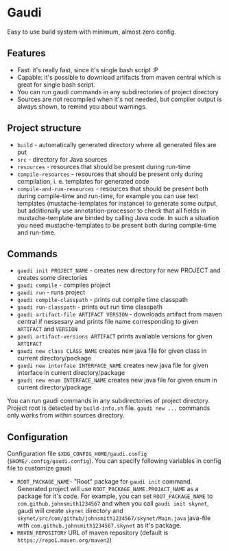 Gaudi
=====

Easy to use build system with minimum, almost zero config.

Features
--------

 * Fast: it's really fast, since it's single bash script :P
 * Capable: it's possible to download artifacts from maven central which is great for single bash script.
 * You can run gaudi commands in any subdirectories of project directory
 * Sources are not recompiled when it's not needed, but compiler output is always shown, to remind you about warnings.

Project structure
-----------------

 * `build` - automatically generated directory where all generated files are put
 * `src` - directory for Java sources
 * `resources` - resources that should be present during run-time
 * `compile-resources` - resources that should be present only during compilation, i. e. templates for generated code
 * `compile-and-run-resources` - resources that should be present both during compile-time and run-time, for example you can use text templates (mustache-templates for instance) to generate some output, but additionally use annotation-processor to check that all fields in mustache-template are binded by calling Java code. In such a situation you need mustache-templates to be present both during compile-time and run-time.

Commands
--------
 * `gaudi init PROJECT_NAME` - creates new directory for new PROJECT and creates some directories
 * `gaudi compile` - compiles project
 * `gaudi run` - runs project
 * `gaudi compile-classpath` - prints out compile time classpath
 * `gaudi run-classpath` - prints out run time classpath
 * `gaudi artifact-file ARTIFACT VERSION` - downloads artifact from maven central if nessesary and
   prints file name corresponding to given `ARTIFACT` and `VERSION`
 * `gaudi artifact-versions ARTIFACT` prints available versions for given `ARTIFACT`
 * `gaudi new class CLASS_NAME` creates new java file for given class in current directory/package
 * `gaudi new interface INTERFACE_NAME` creates new java file for given interface in current directory/package
 * `gaudi new enum INTERFACE_NAME` creates new java file for given enum in current directory/package

You can run gaudi commands in any subdirectories of project directory.
Project root is detected by `build-info.sh` file.
`gaudi new ...` commands only works from within sources directory.

Configuration
-------------

Configuration file `$XDG_CONFIG_HOME/gaudi.config` (`$HOME/.config/gaudi.config`).
You can specify following variables in config file to customize gaudi

 * `ROOT_PACKAGE_NAME`- "Root" package for `gaudi init` command. Generated project will use `ROOT_PACKAGE_NAME.PROJACT_NAME` as a package for it's code. For example, you can set `ROOT_PACKAGE_NAME` to `com.github.johnsmith1234567` and when you call `gaudi init skynet`, gaudi will create `skynet` directory and `skynet/src/com/github/johnsmith1234567/skynet/Main.java` java-file with `com.github.johnsmith1234567.skynet` as it's package.
 * `MAVEN_REPOSITORY` URL of maven repository (default is `https://repo1.maven.org/maven2`)
